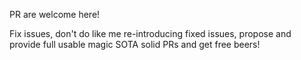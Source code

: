 PR are welcome here!

Fix issues, don't do like me re-introducing fixed issues, propose and provide full usable magic SOTA solid PRs and get free beers!
